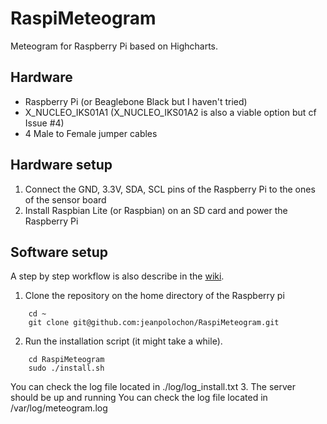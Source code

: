 # RaspiMeteogram
Meteogram for Raspberry Pi based on Highcharts.

## Hardware
* Raspberry Pi (or Beaglebone Black but I haven't tried)
* X_NUCLEO_IKS01A1 (X_NUCLEO_IKS01A2 is also a viable option but cf Issue #4)
* 4 Male to Female jumper cables

## Hardware setup
1. Connect the GND, 3.3V, SDA, SCL pins of the Raspberry Pi to the ones of the sensor board
2. Install Raspbian Lite (or Raspbian) on an SD card and power the Raspberry Pi

## Software setup
A step by step workflow is also describe in the [wiki](https://github.com/jeanpolochon/RaspiMeteogram/wiki).
1. Clone the repository on the home directory of the Raspberry pi
```
    cd ~
    git clone git@github.com:jeanpolochon/RaspiMeteogram.git
```
2. Run the installation script (it might take a while).
```
    cd RaspiMeteogram
    sudo ./install.sh
```
You can check the log file located in ./log/log_install.txt
3. The server should be up and running
You can check the log file located in /var/log/meteogram.log
